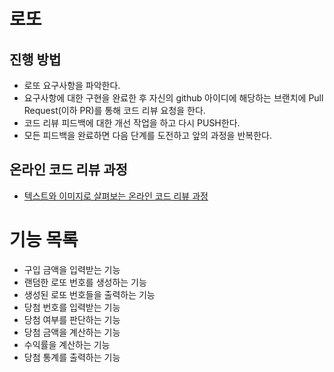 # 로또
## 진행 방법
* 로또 요구사항을 파악한다.
* 요구사항에 대한 구현을 완료한 후 자신의 github 아이디에 해당하는 브랜치에 Pull Request(이하 PR)를 통해 코드 리뷰 요청을 한다.
* 코드 리뷰 피드백에 대한 개선 작업을 하고 다시 PUSH한다.
* 모든 피드백을 완료하면 다음 단계를 도전하고 앞의 과정을 반복한다.

## 온라인 코드 리뷰 과정
* [텍스트와 이미지로 살펴보는 온라인 코드 리뷰 과정](https://github.com/next-step/nextstep-docs/tree/master/codereview)

# 기능 목록
- 구입 금액을 입력받는 기능
- 랜덤한 로또 번호를 생성하는 기능
- 생성된 로또 번호들을 출력하는 기능
- 당첨 번호를 입력받는 기능
- 당첨 여부를 판단하는 기능
- 당첨 금액을 계산하는 기능
- 수익률을 계산하는 기능
- 당첨 통계를 출력하는 기능
